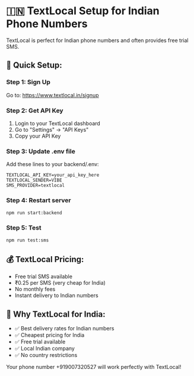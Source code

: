 # 🇮🇳 TextLocal Setup for Indian Phone Numbers

TextLocal is perfect for Indian phone numbers and often provides free trial SMS.

## 🚀 Quick Setup:

### Step 1: Sign Up
Go to: https://www.textlocal.in/signup

### Step 2: Get API Key
1. Login to your TextLocal dashboard
2. Go to "Settings" → "API Keys"
3. Copy your API Key

### Step 3: Update .env file
Add these lines to your backend/.env:

```env
TEXTLOCAL_API_KEY=your_api_key_here
TEXTLOCAL_SENDER=VIBE
SMS_PROVIDER=textlocal
```

### Step 4: Restart server
```bash
npm run start:backend
```

### Step 5: Test
```bash
npm run test:sms
```

## 💰 TextLocal Pricing:
- Free trial SMS available
- ₹0.25 per SMS (very cheap for India)
- No monthly fees
- Instant delivery to Indian numbers

## 🎯 Why TextLocal for India:
- ✅ Best delivery rates for Indian numbers
- ✅ Cheapest pricing for India
- ✅ Free trial available
- ✅ Local Indian company
- ✅ No country restrictions

Your phone number +919007320527 will work perfectly with TextLocal!
